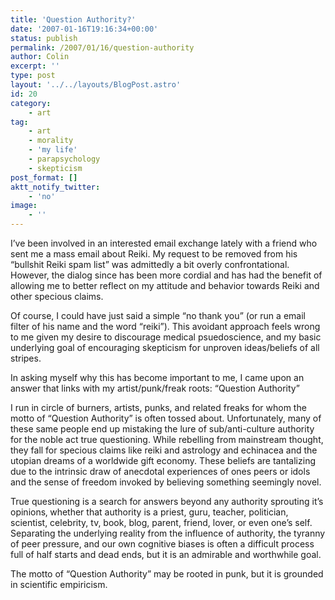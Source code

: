 ```yaml
---
title: 'Question Authority?'
date: '2007-01-16T19:16:34+00:00'
status: publish
permalink: /2007/01/16/question-authority
author: Colin
excerpt: ''
type: post
layout: '../../layouts/BlogPost.astro'
id: 20
category:
    - art
tag:
    - art
    - morality
    - 'my life'
    - parapsychology
    - skepticism
post_format: []
aktt_notify_twitter:
    - 'no'
image:
    - ''
---
```

I’ve been involved in an interested email exchange lately with a friend who sent me a mass email about Reiki. My request to be removed from his “bullshit Reiki spam list” was admittedly a bit overly confrontational. However, the dialog since has been more cordial and has had the benefit of allowing me to better reflect on my attitude and behavior towards Reiki and other specious claims.

Of course, I could have just said a simple “no thank you” (or run a email filter of his name and the word “reiki”). This avoidant approach feels wrong to me given my desire to discourage medical psuedoscience, and my basic underlying goal of encouraging skepticism for unproven ideas/beliefs of all stripes.

In asking myself why this has become important to me, I came upon an answer that links with my artist/punk/freak roots: “Question Authority”

I run in circle of burners, artists, punks, and related freaks for whom the motto of “Question Authority” is often tossed about. Unfortunately, many of these same people end up mistaking the lure of sub/anti-culture authority for the noble act true questioning. While rebelling from mainstream thought, they fall for specious claims like reiki and astrology and echinacea and the utopian dreams of a worldwide gift economy. These beliefs are tantalizing due to the intrinsic draw of anecdotal experiences of ones peers or idols and the sense of freedom invoked by believing something seemingly novel.

True questioning is a search for answers beyond any authority sprouting it’s opinions‚ whether that authority is a priest, guru, teacher, politician, scientist, celebrity, tv, book, blog, parent, friend, lover, or even one’s self. Separating the underlying reality from the influence of authority, the tyranny of peer pressure, and our own cognitive biases is often a difficult process full of half starts and dead ends, but it is an admirable and worthwhile goal.

The motto of “Question Authority” may be rooted in punk, but it is grounded in scientific empiricism.